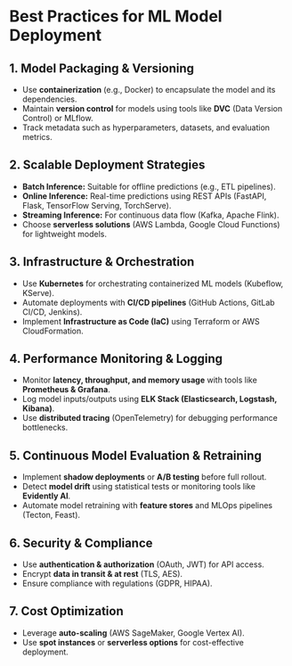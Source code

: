 # Best Practices for ML Model Deployment

## 1. Model Packaging & Versioning
- Use **containerization** (e.g., Docker) to encapsulate the model and its dependencies.
- Maintain **version control** for models using tools like **DVC** (Data Version Control) or MLflow.
- Track metadata such as hyperparameters, datasets, and evaluation metrics.

## 2. Scalable Deployment Strategies
- **Batch Inference:** Suitable for offline predictions (e.g., ETL pipelines).
- **Online Inference:** Real-time predictions using REST APIs (FastAPI, Flask, TensorFlow Serving, TorchServe).
- **Streaming Inference:** For continuous data flow (Kafka, Apache Flink).
- Choose **serverless solutions** (AWS Lambda, Google Cloud Functions) for lightweight models.

## 3. Infrastructure & Orchestration
- Use **Kubernetes** for orchestrating containerized ML models (Kubeflow, KServe).
- Automate deployments with **CI/CD pipelines** (GitHub Actions, GitLab CI/CD, Jenkins).
- Implement **Infrastructure as Code (IaC)** using Terraform or AWS CloudFormation.

## 4. Performance Monitoring & Logging
- Monitor **latency, throughput, and memory usage** with tools like **Prometheus & Grafana**.
- Log model inputs/outputs using **ELK Stack (Elasticsearch, Logstash, Kibana)**.
- Use **distributed tracing** (OpenTelemetry) for debugging performance bottlenecks.

## 5. Continuous Model Evaluation & Retraining
- Implement **shadow deployments** or **A/B testing** before full rollout.
- Detect **model drift** using statistical tests or monitoring tools like **Evidently AI**.
- Automate model retraining with **feature stores** and MLOps pipelines (Tecton, Feast).

## 6. Security & Compliance
- Use **authentication & authorization** (OAuth, JWT) for API access.
- Encrypt **data in transit & at rest** (TLS, AES).
- Ensure compliance with regulations (GDPR, HIPAA).

## 7. Cost Optimization
- Leverage **auto-scaling** (AWS SageMaker, Google Vertex AI).
- Use **spot instances** or **serverless options** for cost-effective deployment.
